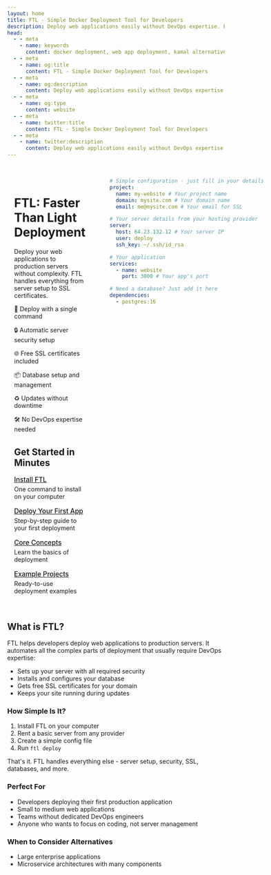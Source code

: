 ```yaml
---
layout: home
title: FTL - Simple Docker Deployment Tool for Developers
description: Deploy web applications easily without DevOps expertise. Free SSL, database management, and zero-downtime updates. Simple alternative to Kamal, Sidekick and complex deployment tools.
head:
  - - meta
    - name: keywords
      content: docker deployment, web app deployment, kamal alternative, sidekick alternative, zero-downtime deployment, SSL automation, database provisioning, simple deployment tool, deploy without devops, easy deployment
  - - meta
    - name: og:title
      content: FTL - Simple Docker Deployment Tool for Developers
  - - meta
    - name: og:description
      content: Deploy web applications easily without DevOps expertise. Free SSL, database management, and zero-downtime updates. Simple alternative to Kamal, Sidekick and complex deployment tools.
  - - meta
    - name: og:type
      content: website
  - - meta
    - name: twitter:title
      content: FTL - Simple Docker Deployment Tool for Developers
  - - meta
    - name: twitter:description
      content: Deploy web applications easily without DevOps expertise. Free SSL, database management, and zero-downtime updates. Simple alternative to Kamal, Sidekick and complex deployment tools.
---
```


<style>
.home-container {
  display: grid;
  grid-template-columns: 1fr 1fr;
  gap: 40px;
  align-items: start;
  margin-top: 2rem;
}

.feature-list {
  list-style: none;
  padding: 0;
}

.feature-list li {
  margin-bottom: 1rem;
  font-size: 1.1em;
}

.quick-links {
  margin-top: 2rem;
}

.quick-links-list {
  list-style: none;
  padding: 0;
}

.quick-links-list li {
  margin-bottom: 1rem;
}

.quick-links-list a {
  font-size: 1.1em;
  font-weight: 500;
}

.quick-links-list span {
  display: block;
  margin-top: 0.25rem;
  color: var(--vp-c-text-2);
}

.home-content {
    margin: 16px;
}
</style>

<div class="home-container">
<div class="home-content">

# FTL: Faster Than Light Deployment

Deploy your web applications to production servers without complexity. FTL handles everything from server setup to SSL certificates.

<div class="feature-list">

🚀 Deploy with a single command

🔒 Automatic server security setup

🌐 Free SSL certificates included

📦 Database setup and management

♻️ Updates without downtime

🛠️ No DevOps expertise needed

</div>

<div class="quick-links">

## Get Started in Minutes

<ul class="quick-links-list">
  <li>
    <a href="/getting-started/installation">Install FTL</a>
    <span>One command to install on your computer</span>
  </li>
  <li>
    <a href="/getting-started/first-deployment">Deploy Your First App</a>
    <span>Step-by-step guide to your first deployment</span>
  </li>
  <li>
    <a href="/guides/concepts">Core Concepts</a>
    <span>Learn the basics of deployment</span>
  </li>
  <li>
    <a href="/examples/">Example Projects</a>
    <span>Ready-to-use deployment examples</span>
  </li>
</ul>

</div>

</div>
<div class="code">

```yaml
# Simple configuration - just fill in your details
project:
  name: my-website # Your project name
  domain: mysite.com # Your domain name
  email: me@mysite.com # Your email for SSL

# Your server details from your hosting provider
server:
  host: 64.23.132.12 # Your server IP
  user: deploy
  ssh_key: ~/.ssh/id_rsa

# Your application
services:
  - name: website
    port: 3000 # Your app's port

# Need a database? Just add it here
dependencies:
  - postgres:16
```

</div>
</div>

## What is FTL?

FTL helps developers deploy web applications to production servers. It automates all the complex parts of deployment that usually require DevOps expertise:

- Sets up your server with all required security
- Installs and configures your database
- Gets free SSL certificates for your domain
- Keeps your site running during updates

### How Simple Is It?

1. Install FTL on your computer
2. Rent a basic server from any provider
3. Create a simple config file
4. Run `ftl deploy`

That's it. FTL handles everything else - server setup, security, SSL, databases, and more.

### Perfect For

- Developers deploying their first production application
- Small to medium web applications
- Teams without dedicated DevOps engineers
- Anyone who wants to focus on coding, not server management

### When to Consider Alternatives

- Large enterprise applications
- Microservice architectures with many components
